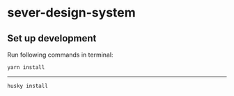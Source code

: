 # sever-design-system

## Set up development
Run following commands in terminal:

    yarn install
----
    husky install


